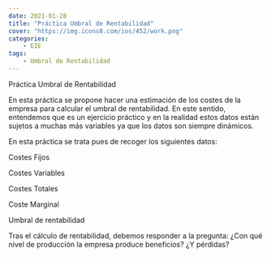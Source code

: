 ```yaml
---
date: 2021-01-28
title: "Práctica Umbral de Rentabilidad"
cover: "https://img.icons8.com/ios/452/work.png"
categories: 
    - EIE
tags:
    - Umbral de Rentabilidad
---
```


Práctica Umbral de Rentabilidad

En esta práctica se propone hacer una estimación de los costes de la empresa para calcular el umbral de rentabilidad.  En este sentido, entendemos que es un ejercicio práctico y en la realidad estos datos están sujetos a muchas más variables ya que los datos son siempre dinámicos.

En esta práctica se trata pues de recoger los siguientes datos:

Costes Fijos

Costes Variables

Costes Totales

Coste Marginal

Umbral de rentabilidad

 

Tras el cálculo de rentabilidad, debemos responder a la pregunta: ¿Con qué nivel de producción la empresa produce beneficios? ¿Y pérdidas? 
